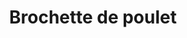 ---
title: "Brochette de poulet"
description: "Une délicieuse brochette cuite sur notre grill ouvert, servie avec des frites fraîchement coupées ou du riz pilaf et une salade fraîche."
price_s: ""
price_l: "18"
price_lg: ""
weight: "1"
---